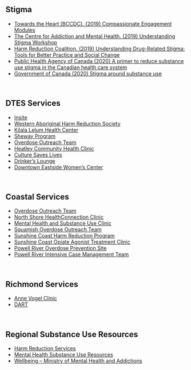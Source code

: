 ## Stigma
-	[Towards the Heart (BCCDC). (2019) Compassionate Engagement Modules](https://towardtheheart.com/reducing-stigma)
-	[The Centre for Addiction and Mental Health. (2019) Understanding Stigma Workshop](https://www.camh.ca/en/education/continuing-education-programs-and-courses/continuing-education-directory/understanding-stigma )
-	[Harm Reduction Coalition. (2019) Understanding Drug-Related Stigma: Tools for Better Practice and Social Change](https://harmreduction.org/issue-area/issue-drugs-drug-users/understanding-drug-related-stigma/ )
-	[Public Health Agency of Canada (2020) A primer to reduce substance use stigma in the Canadian health care system](https://www.canada.ca/content/dam/phac-aspc/documents/services/publications/healthy-living/primer-reduce-substance-use-stigma-health-system/stigma-primer-eng.pdf)
-	[Government of Canada (2020) Stigma around substance use](https://www.canada.ca/en/health-canada/services/substance-use/problematic-prescription-drug-use/opioids/stigma.html)

<br>

## DTES Services
-	[Insite](https://www.phs.ca/program/insite/)
-	[Western Aboriginal Harm Reduction Society](https://wahrs.ca/)
-	[Kilala Lelum Health Center](https://kilalalelum.ca/)
-	[Sheway Program](http://www.vch.ca/Locations-Services/result?res_id=900)
-   [Overdose Outreach Team](http://www.vch.ca/locations-services/result?res_id=1422)
-   [Heatley Community Health Clinic](http://www.vch.ca/about-us/news/news-releases/new-clinic-and-new-model-of-care-on-dtes)
-   [Culture Saves Lives](https://www.phs.ca/our-services/culture-saves-lives/)
-   [Drinker’s Lounge](https://www.phs.ca/program/community-managed-alcohol-program/)
-	[Downtown Eastside Women’s Center](https://dewc.ca/)

<br>

## Coastal Services
-	[Overdose Outreach Team](https://www.nsnews.com/local-news/overdose-outreach-team-expands-to-north-shore-3082563)
-	[North Shore HealthConnection Clinic](http://www.vch.ca/locations-services/result?res_id=1055)
-	[Mental Health and Substance Use Clinic](http://www.vch.ca/Locations-Services/result?res_id=845)
-	[Squamish Overdose Outreach Team](http://www.vch.ca/locations-services/result?res_id=1422)
-	[Sunshine Coast Harm Reduction Program](https://www.facebook.com/SunshineCoastMobileNeedleExchange/)
-	[Sunshine Coast Opiate Agonist Treatment Clinic](https://sea-to-sky.pathwaysbc.ca/programs/1018)
-	[Powell River Overdose Prevention Site](https://www.sustainpowellriver.ca/overdose-prevention-centre/)
-	[Powell River Intensive Case Management Team](https://www.facebook.com/PowellRiverHarmReductionNeedleExchange/photos/a.681159272001847/3177387232379026/?type=3)

<br>

## Richmond Services
-	[Anne Vogel Clinic](http://www.vch.ca/Locations-Services/result?res_id=1143)
-	[DART](http://www.vch.ca/about-us/news/a-vehicle-for-change)

<br>

## Regional Substance Use Resources
-   [Harm Reduction Services](https://towardtheheart.com/site-finder)
-   [Mental Health Substance Use Resources](https://mhsu.vchlearn.ca/services)
-   [Wellbeing – Ministry of Mental Health and Addictions](https://wellbeing.gov.bc.ca/)